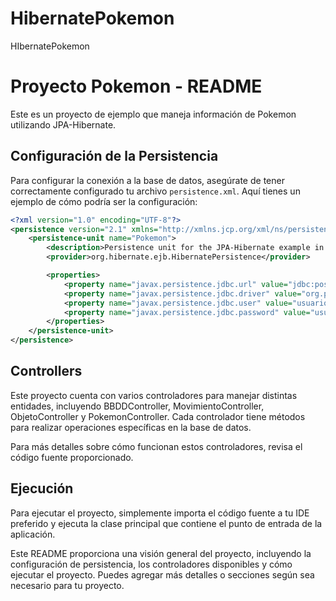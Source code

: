 # HibernatePokemon
HIbernatePokemon

# Proyecto Pokemon - README

Este es un proyecto de ejemplo que maneja información de Pokemon utilizando JPA-Hibernate.

## Configuración de la Persistencia

Para configurar la conexión a la base de datos, asegúrate de tener correctamente configurado tu archivo `persistence.xml`. Aquí tienes un ejemplo de cómo podría ser la configuración:

```xml
<?xml version="1.0" encoding="UTF-8"?>
<persistence version="2.1" xmlns="http://xmlns.jcp.org/xml/ns/persistence" xmlns:xsi="http://www.w3.org/2001/XMLSchema-instance" xsi:schemaLocation="http://xmlns.jcp.org/xml/ns/persistence http://xmlns.jcp.org/xml/ns/persistence/persistence_2_1.xsd">
    <persistence-unit name="Pokemon">
        <description>Persistence unit for the JPA-Hibernate example in UF2NF2</description>
        <provider>org.hibernate.ejb.HibernatePersistence</provider>

        <properties>
            <property name="javax.persistence.jdbc.url" value="jdbc:postgresql://192.168.1.133:5432/prueba"/>
            <property name="javax.persistence.jdbc.driver" value="org.postgresql.Driver"/>
            <property name="javax.persistence.jdbc.user" value="usuario"/>
            <property name="javax.persistence.jdbc.password" value="usuario"/>
        </properties>
    </persistence-unit>
</persistence>

```

## Controllers

Este proyecto cuenta con varios controladores para manejar distintas entidades, incluyendo BBDDController, MovimientoController, ObjetoController y PokemonController. Cada controlador tiene métodos para realizar operaciones específicas en la base de datos.

Para más detalles sobre cómo funcionan estos controladores, revisa el código fuente proporcionado.


## Ejecución

Para ejecutar el proyecto, simplemente importa el código fuente a tu IDE preferido y ejecuta la clase principal que contiene el punto de entrada de la aplicación.

Este README proporciona una visión general del proyecto, incluyendo la configuración de persistencia, los controladores disponibles y cómo ejecutar el proyecto. Puedes agregar más detalles o secciones según sea necesario para tu proyecto.


